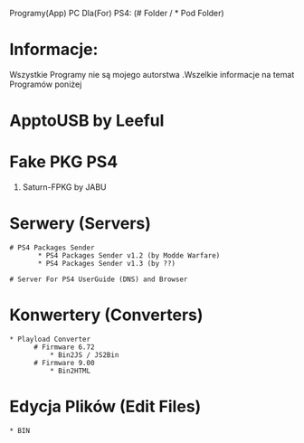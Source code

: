 Programy(App) PC Dla(For) PS4: (# Folder / * Pod Folder)
# Informacje:
Wszystkie Programy nie są mojego autorstwa .Wszelkie informacje na temat Programów poniżej




# ApptoUSB by Leeful


# Fake PKG PS4
1) Saturn-FPKG by JABU


# Serwery (Servers)
    # PS4 Packages Sender
           * PS4 Packages Sender v1.2 (by Modde Warfare)
           * PS4 Packages Sender v1.3 (by ??)
           
    # Server For PS4 UserGuide (DNS) and Browser 


# Konwertery (Converters)
    * Playload Converter 
          # Firmware 6.72 
              * Bin2JS / JS2Bin
          # Firmware 9.00 
              * Bin2HTML

# Edycja Plików (Edit Files)
    * BIN
